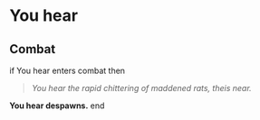 # You hear
## Combat

if You hear enters combat  then


>*You hear the rapid chittering of maddened rats, theis near.*


**You hear despawns.**
end